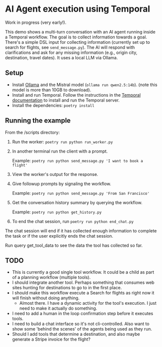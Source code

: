 # AI Agent execution using Temporal

Work in progress (very early!).

This demo shows a multi-turn conversation with an AI agent running inside a Temporal workflow. The goal is to collect information towards a goal. There's a simple DSL input for collecting information (currently set up to search for flights, see `send_message.py`). The AI will respond with clarifications and ask for any missing information (e.g., origin city, destination, travel dates). It uses a local LLM via Ollama.

## Setup
* Install [Ollama](https://ollama.com) and the Mistral model (`ollama run qwen2.5:14b`). (note this model is more than 10GB to download).
* Install and run Temporal. Follow the instructions in the [Temporal documentation](https://learn.temporal.io/getting_started/python/dev_environment/#set-up-a-local-temporal-service-for-development-with-temporal-cli) to install and run the Temporal server.
* Install the dependencies: `poetry install`

## Running the example

From the /scripts directory:

1. Run the worker: `poetry run python run_worker.py`
2. In another terminal run the client with a prompt.

    Example: `poetry run python send_message.py 'I want to book a flight'`

3. View the worker's output for the response.
4. Give followup prompts by signaling the workflow.

    Example: `poetry run python send_message.py 'From San Francisco'`
5. Get the conversation history summary by querying the workflow.
    
    Example: `poetry run python get_history.py`
6. To end the chat session, run `poetry run python end_chat.py`

The chat session will end if it has collected enough information to complete the task or if the user explicitly ends the chat session.

Run query get_tool_data to see the data the tool has collected so far.

## TODO
- This is currently a good single tool workflow. It could be a child as part of a planning workflow (multiple tools).
- I should integrate another tool. Perhaps something that consumes web sites hunting for destinations to go to in the first place.
- I should make this workflow execute a Search for flights as right now it will finish without doing anything.
    - Almost there. I have a dynamic activity for the tool's execution. I just need to make it actually do something.
- I need to add a human in the loop confirmation step before it executes tools.
- I need to build a chat interface so it's not cli-controlled. Also want to show some 'behind the scenes' of the agents being used as they run.
- Should I add tools that determine a destination, and also maybe generate a Stripe invoice for the flight?